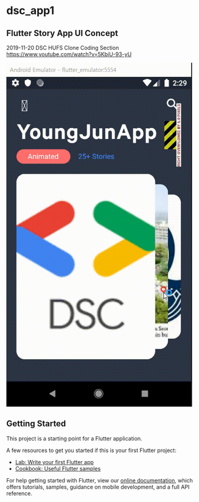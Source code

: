 # dsc_app1

## Flutter Story App UI Concept

2019-11-20
DSC HUFS
Clone Coding Section
https://www.youtube.com/watch?v=5KbiU-93-yU

![gif](/img/StoryAppUI.gif)

## Getting Started

This project is a starting point for a Flutter application.

A few resources to get you started if this is your first Flutter project:

- [Lab: Write your first Flutter app](https://flutter.dev/docs/get-started/codelab)
- [Cookbook: Useful Flutter samples](https://flutter.dev/docs/cookbook)

For help getting started with Flutter, view our
[online documentation](https://flutter.dev/docs), which offers tutorials,
samples, guidance on mobile development, and a full API reference.

